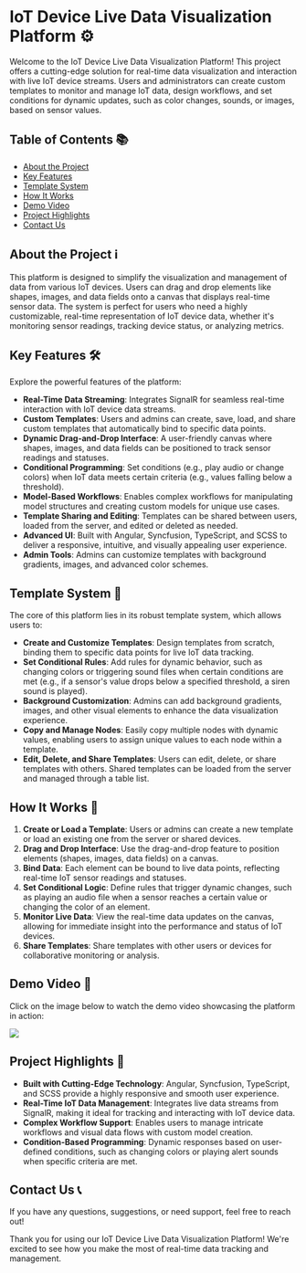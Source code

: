 # IoT Device Live Data Visualization Platform ⚙️

Welcome to the IoT Device Live Data Visualization Platform! This project offers a cutting-edge solution for real-time data visualization and interaction with live IoT device streams. Users and administrators can create custom templates to monitor and manage IoT data, design workflows, and set conditions for dynamic updates, such as color changes, sounds, or images, based on sensor values.

## Table of Contents 📚

- [About the Project](#about-the-project)
- [Key Features](#key-features)
- [Template System](#template-system)
- [How It Works](#how-it-works)
- [Demo Video](#demo-video)
- [Project Highlights](#project-highlights)
- [Contact Us](#contact-us)

## About the Project ℹ️

This platform is designed to simplify the visualization and management of data from various IoT devices. Users can drag and drop elements like shapes, images, and data fields onto a canvas that displays real-time sensor data. The system is perfect for users who need a highly customizable, real-time representation of IoT device data, whether it's monitoring sensor readings, tracking device status, or analyzing metrics.

## Key Features 🛠️

Explore the powerful features of the platform:

- **Real-Time Data Streaming**: Integrates SignalR for seamless real-time interaction with IoT device data streams.
- **Custom Templates**: Users and admins can create, save, load, and share custom templates that automatically bind to specific data points.
- **Dynamic Drag-and-Drop Interface**: A user-friendly canvas where shapes, images, and data fields can be positioned to track sensor readings and statuses.
- **Conditional Programming**: Set conditions (e.g., play audio or change colors) when IoT data meets certain criteria (e.g., values falling below a threshold).
- **Model-Based Workflows**: Enables complex workflows for manipulating model structures and creating custom models for unique use cases.
- **Template Sharing and Editing**: Templates can be shared between users, loaded from the server, and edited or deleted as needed.
- **Advanced UI**: Built with Angular, Syncfusion, TypeScript, and SCSS to deliver a responsive, intuitive, and visually appealing user experience.
- **Admin Tools**: Admins can customize templates with background gradients, images, and advanced color schemes.

## Template System 📐

The core of this platform lies in its robust template system, which allows users to:

- **Create and Customize Templates**: Design templates from scratch, binding them to specific data points for live IoT data tracking.
- **Set Conditional Rules**: Add rules for dynamic behavior, such as changing colors or triggering sound files when certain conditions are met (e.g., if a sensor's value drops below a specified threshold, a siren sound is played).
- **Background Customization**: Admins can add background gradients, images, and other visual elements to enhance the data visualization experience.
- **Copy and Manage Nodes**: Easily copy multiple nodes with dynamic values, enabling users to assign unique values to each node within a template.
- **Edit, Delete, and Share Templates**: Users can edit, delete, or share templates with others. Shared templates can be loaded from the server and managed through a table list.

## How It Works 🔄

1. **Create or Load a Template**: Users or admins can create a new template or load an existing one from the server or shared devices.
2. **Drag and Drop Interface**: Use the drag-and-drop feature to position elements (shapes, images, data fields) on a canvas.
3. **Bind Data**: Each element can be bound to live data points, reflecting real-time IoT sensor readings and statuses.
4. **Set Conditional Logic**: Define rules that trigger dynamic changes, such as playing an audio file when a sensor reaches a certain value or changing the color of an element.
5. **Monitor Live Data**: View the real-time data updates on the canvas, allowing for immediate insight into the performance and status of IoT devices.
6. **Share Templates**: Share templates with other users or devices for collaborative monitoring or analysis.

## Demo Video 🎥

Click on the image below to watch the demo video showcasing the platform in action:

[![](https://markdown-videos-api.jorgenkh.no/youtube/dQw4w9WgXcQ)](https://youtu.be/dQw4w9WgXcQ)

## Project Highlights 🚀

- **Built with Cutting-Edge Technology**: Angular, Syncfusion, TypeScript, and SCSS provide a highly responsive and smooth user experience.
- **Real-Time IoT Data Management**: Integrates live data streams from SignalR, making it ideal for tracking and interacting with IoT device data.
- **Complex Workflow Support**: Enables users to manage intricate workflows and visual data flows with custom model creation.
- **Condition-Based Programming**: Dynamic responses based on user-defined conditions, such as changing colors or playing alert sounds when specific criteria are met.

## Contact Us 📞

If you have any questions, suggestions, or need support, feel free to reach out!

Thank you for using our IoT Device Live Data Visualization Platform! We're excited to see how you make the most of real-time data tracking and management.

